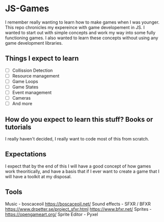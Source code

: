 # JS-Games

I remember really wanting to learn how to make games when I was younger. This repo chronicles my expereince with game developement in JS. I wanted to start out with simple concepts and work my way into some fully functioning games. I also wanted to learn these concepts without using any game development libraries. 

## Things I expect to learn

- [ ] Collission Detection
- [ ] Resource management
- [ ] Game Loops
- [ ] Game States
- [ ] Event management
- [ ] Cameras
- [ ] And more

## How do you expect to learn this stuff? Books or tutorials

I really haven't decided, I really want to code most of this from scratch.

## Expectations

I expect that by the end of this I will have a good concept of how games work theoritically, and have a basis that if I ever want to create a game that I will have a toolkit at my disposal.

## Tools

 Music - boscaceoil https://boscaceoil.net/
 Sound effects - SFXR / BFXR https://www.drpetter.se/project_sfxr.html https://www.bfxr.net/
 Sprites - https://opengameart.org/
 Sprite Editor - Pyxel




